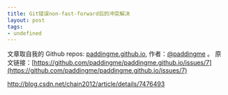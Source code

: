 ```yaml
---
title: Git错误non-fast-forward后的冲突解决
layout: post
tags:
- undefined
---
```



 文章取自我的 Github  repos: [paddingme.github.io](https://github.com/paddingme/paddingme.github.io), 作者：[@paddingme](http://padding.me/about.html) 。
原文链接：[https://github.com/paddingme/paddingme.github.io/issues/7](https://github.com/paddingme/paddingme.github.io/issues/7)

http://blog.csdn.net/chain2012/article/details/7476493
